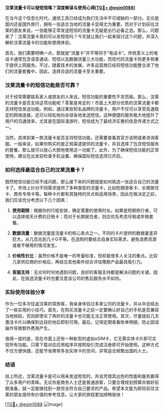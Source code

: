 **汶莱流量卡可以發短信嗎？深度解读与使用心得[[TG💪+ @esim1088](https://t.me/s/esim1088)]**

在当今这个信息化时代，通信工具已经成为我们生活中不可或缺的一部分。无论是国内还是国外旅行，拥有一张适合当地的流量卡显得尤为重要。而对于计划前往汶莱的朋友来说，一张能够正常发送短信的流量卡无疑是出行必备之选。那么，问题来了：汶莱流量卡真的可以发短信吗？今天就让我们一起来探讨这个问题，并深入解析汶莱流量卡的功能和使用体验。

首先，我们需要明确一点，那就是“流量卡”并不等同于“电话卡”。传统意义上的电话卡通常包含语音通话、短信以及数据流量三大功能，而现代的流量卡则更多侧重于提供上网服务。不过，随着技术的发展，许多运营商已经将短信功能整合进了他们的流量套餐中，因此，选择合适的流量卡至关重要。

### 汶莱流量卡的短信功能是否可靠？

对于经常需要联系家人或朋友的人来说，短信功能的重要性不言而喻。那么，汶莱的流量卡是否支持这项功能呢？答案是肯定的！市面上大部分优质的汶莱流量卡都支持短信发送功能。例如，通过某些知名品牌的流量卡，用户不仅可以享受高速稳定的网络连接，还可以轻松地向全球各地发送短信。这种便捷的服务极大地提升了用户的沟通效率，尤其是在国际漫游时，短信成为了最经济实惠的信息传递方式之一。

当然，具体到某一款流量卡是否支持短信功能，还需要查看其官方说明或者咨询客服。一般来说，如果你购买的是正规渠道提供的流量卡，并且选择了包含短信服务的套餐，那么就可以放心大胆地使用这一功能了。此外，为了确保短信功能的正常使用，建议在出发前检查手机设置，确保国际短信选项已开启。

### 如何选择最适合自己的汶莱流量卡？

既然短信功能已经不成问题，那么接下来的问题就是如何挑选一张适合自己的流量卡了。市场上针对不同需求提供了多种类型的流量卡，比如短期游客卡、长期居住卡、商务专用卡等。每种卡片都有其独特的优点和适用场景，因此在做决定之前，我们应该充分考虑以下几个因素：

1. **使用期限**：根据你的行程安排，确定需要的使用时长。如果是短期旅行者，可以选择按天计费的日租卡；而对于长期居住者，则应优先考虑月租或年租套餐。
   
2. **数据流量**：数据流量是流量卡的核心卖点之一。不同的卡片提供的数据量差异巨大，从几百兆到几十G不等。在选购时要结合自身实际需求，避免浪费资源或者不够用的情况发生。
   
3. **价格性价比**：虽然价格不是唯一的考量标准，但却是很多人关注的重点。比较几家供应商的价格后，再结合其他条件综合评估哪款产品最具吸引力。

4. **客服支持**：无论何时何地遇到问题，良好的客服支持都是解决问题的关键。因此，在挑选流量卡时也要注意该公司的售后服务水平如何。

### 实际使用体验分享

作为一位多次往返汶莱的常旅客，我亲身体验过多家公司的流量卡，并从中总结出了一些实用的小技巧。首先，在购买流量卡之前一定要确认好自己的手机是否兼容当地频段，否则即使买了再好的流量卡也可能无法正常使用。其次，尽量提前几天激活卡片以确保到达目的地后即刻可用。最后，记得定期查看账单明细，防止因误操作导致额外费用产生。

值得一提的是，现在市面上还有一种新型的虚拟eSIM卡，它无需实体卡片即可实现所有功能。只需下载对应应用程序并按照指引完成注册即可开始使用。这种方式不仅方便快捷，还能节省携带多张实体卡的空间，非常适合频繁出国的人士。

### 结语

综上所述，汶莱流量卡是可以用来发送短信的，并且凭借其出色的性能和服务赢得了众多用户的青睐。无论你是商务人士还是普通游客，只要合理规划预算并做好前期准备，就一定能够找到一款完全符合自己要求的产品。希望本文能为即将前往汶莱的朋友提供有价值的参考信息，让大家的旅程更加顺畅愉快！

[[TG💪+ @esim1088](https://t.me/s/esim1088) ![Image](https://i.postimg.cc/4NQfJmqS/Snipaste-2025-05-13-00-14-12.png)]